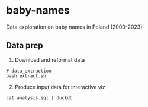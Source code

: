 # baby-names

Data exploration on baby names in Poland (2000-2023)

## Data prep

1. Download and reformat data

```
# data_extraction
bash extract.sh
```

2. Produce input data for interactive viz

```
cat analysis.sql | duckdb
```
